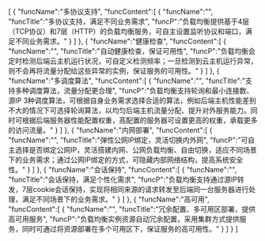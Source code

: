 [
	{
		"funcName":"多协议支持",
		"funcContent":[
			{
				"funcName":"",
				"funcTitle":"多协议支持，满足不同业务需求",
				"funcP":"负载均衡提供基于4层（TCP协议）和7层（HTTP）的负载均衡服务，可自主设置监听协议和端口，满足不同业务需求。"
			}
		]
	},
	{
		"funcName":"健康检查",
		"funcContent":[
			{
				"funcName":"",
				"funcTitle":"自动健康检查，保证可用性",
				"funcP":"负载均衡会定时检测后端云主机运行状况，可自定义检测频率；一旦检测到云主机运行异常，则不会再将流量分配给这些异常的实例，保证服务的可用性。"
			}
		]
	},
	{
		"funcName":"多调度算法",
		"funcContent":[
			{
				"funcName":"",
				"funcTitle":"支持多种调度算法，流量分配更合理",
				"funcP":"负载均衡支持轮询和最小连接数、源IP 3种调度算法，可根据自身业务需求选择合适的算法，例如后端主机性能差别不大的情况下可选择轮询算法，以均匀后端主机流量分配、提升对外服务能力。同时可根据后端服务器性能配置权重，高配置的服务器可设置更高的权重，承载更多的访问流量。"
			}
		]
	},
	{
		"funcName":"内网部署",
		"funcContent":[
			{
				"funcName":"",
				"funcTitle":"弹性公网IP绑定，灵活切换内外网",
				"funcP":"可自主选择是否绑定公网IP，灵活搭建内网、公网负载均衡、自由切换，适应不同场景下的业务需求；通过公网IP绑定的方式，可隐藏内部网络结构，提高系统安全性。"
			}
		]
	},
	{
		"funcName":"会话保持",
		"funcContent":[
			{
				"funcName":"",
				"funcTitle":"会话保持，满足个性化需求",
				"funcP":"负载均衡支持通过源IP转发，7层cookie会话保持，实现将相同来源的请求转发至后端同一台服务器进行处理，满足不同场景下的业务需求。"
			}
		]
	},
	{
		"funcName":"高可用",
		"funcContent":[
			{
				"funcName":"",
				"funcTitle":"冗余配置、多可用区部署，提供高可用服务",
				"funcP":"负载均衡实例资源自动冗余配置，采用集群方式提供服务，同时可通过将资源部署在多个可用区下，保证服务的高可用性。"
			}
		]
	}
]